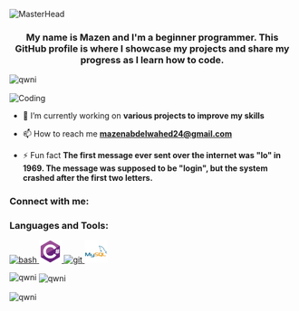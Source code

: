 ![MasterHead](https://user-images.githubusercontent.com/10498744/210012254-234538ff-d198-48aa-8964-37e6fd45d227.gif)

<h3 align="center">My name is Mazen and I'm a beginner programmer. This GitHub profile is where I showcase my projects and share my progress as I learn how to code.</h3>

<p align="left"> <img src="https://komarev.com/ghpvc/?username=qwni&label=Profile%20views&color=0e75b6&style=flat" alt="qwni" /> </p>

<img align="center" alt="Coding" width="250" src="https://64.media.tumblr.com/466f33e59dbb8d5682d17ca57ae53e00/tumblr_n594zqluJ31rpfk7eo1_500.gif">


- 🔭 I’m currently working on **various projects to improve my skills**

- 📫 How to reach me **mazenabdelwahed24@gmail.com**

- ⚡ Fun fact **The first message ever sent over the internet was "lo" in 1969. The message was supposed to be "login", but the system crashed after the first two letters.**

<h3 align="left">Connect with me:</h3>
<p align="left">
</p>

<h3 align="left">Languages and Tools:</h3>
<p align="left"> <a href="https://www.gnu.org/software/bash/" target="_blank" rel="noreferrer"> <img src="https://www.vectorlogo.zone/logos/gnu_bash/gnu_bash-icon.svg" alt="bash" width="40" height="40"/> </a> <a href="https://www.w3schools.com/cs/" target="_blank" rel="noreferrer"> <img src="https://raw.githubusercontent.com/devicons/devicon/master/icons/csharp/csharp-original.svg" alt="csharp" width="40" height="40"/> </a> <a href="https://git-scm.com/" target="_blank" rel="noreferrer"> <img src="https://www.vectorlogo.zone/logos/git-scm/git-scm-icon.svg" alt="git" width="40" height="40"/> </a> <a href="https://www.mysql.com/" target="_blank" rel="noreferrer"> <img src="https://raw.githubusercontent.com/devicons/devicon/master/icons/mysql/mysql-original-wordmark.svg" alt="mysql" width="40" height="40"/> </a> </p>

<p><img align="left" src="https://github-readme-stats.vercel.app/api/top-langs?username=qwni&show_icons=true&locale=en&layout=compact" alt="qwni" /></p>

<p>&nbsp;<img align="center" src="https://github-readme-stats.vercel.app/api?username=qwni&show_icons=true&locale=en" alt="qwni" /></p>

<p><img align="center" src="https://github-readme-streak-stats.herokuapp.com/?user=qwni&" alt="qwni" /></p>
